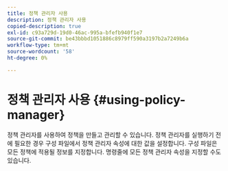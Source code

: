 ```yaml
---
title: 정책 관리자 사용
description: 정책 관리자 사용
copied-description: true
exl-id: c93a729d-19d0-46ac-995a-bfefb940f1e7
source-git-commit: be43bbbd1051886c8979ff590a3197b2a7249b6a
workflow-type: tm+mt
source-wordcount: '58'
ht-degree: 0%

---
```


# 정책 관리자 사용 {#using-policy-manager}

정책 관리자를 사용하여 정책을 만들고 관리할 수 있습니다. 정책 관리자를 실행하기 전에 필요한 경우 구성 파일에서 정책 관리자 속성에 대한 값을 설정합니다. 구성 파일은 모든 정책에 적용될 정보를 지정합니다. 명령줄에 모든 정책 관리자 속성을 지정할 수도 있습니다.
